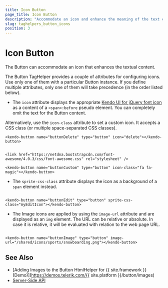 ```yaml
---
title: Icon Button
page_title: Icon Button
description: "Accommodate an icon and enhance the meaning of the text content of the Telerik UI Button TagHelper for {{ site.framework }}."
slug: taghelpers_button_icons
position: 3
---
```


# Icon Button

The Button can accommodate an icon that enhances the textual content.

The Button TagHelper provides a couple of attributes for configuring icons. Use only one of them with a particular Button instance. If you define multiple attributes, only one of them will take precedence (in the order listed below).

* The `icon` attribute displays the appropriate [Kendo UI for jQuery font icon](https://docs.telerik.com/kendo-ui/styles-and-layout/icons-web) as a content of a `<span>:before` pseudo element. You can completely omit the text for the Button content. 

Alternatively, use the `icon-class` attribute to set a custom icon. It accepts a CSS class (or multiple space-separated CSS classes).


```icon
<kendo-button name="buttonDelete" type="button" icon="delete"></kendo-button>

```
```icon-class

<link href="https://netdna.bootstrapcdn.com/font-awesome/4.0.3/css/font-awesome.css" rel="stylesheet" />

<kendo-button name="buttonCustom" type="button" icon-class="fa fa-magic"></kendo-button>

```

* The `sprite-css-class` attribute displays the icon as a background of a `span` element instead.


```

<kendo-button name="buttonEdit" type="button" sprite-css-class="myEditIcon"></kendo-button>

```

* The Image icons are applied by using the `image-url` attribute and are displayed as an `img` element. The URL can be relative or absolute. In case it is relative, it will be evaluated with relation to the web page URL.


```

<kendo-button name="buttonImage" type="button" image-url="/shared/icons/sports/snowboarding.png"></kendo-button>

```

## See Also

* [Adding Images to the Button HtmlHelper for {{ site.framework }} (Demo)](https://demos.telerik.com/{{ site.platform }}/button/images)
* [Server-Side API](/api/button)
